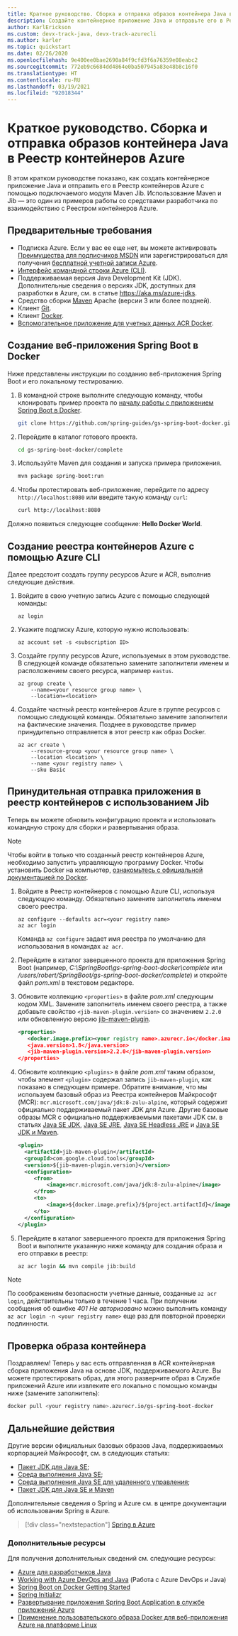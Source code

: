 ```yaml
---
title: Краткое руководство. Сборка и отправка образов контейнера Java в Реестр контейнеров Azure с помощью Maven и Jib
description: Создайте контейнерное приложение Java и отправьте его в Реестр контейнеров Azure с помощью подключаемого модуля Maven Jib.
author: KarlErickson
ms.custom: devx-track-java, devx-track-azurecli
ms.author: karler
ms.topic: quickstart
ms.date: 02/26/2020
ms.openlocfilehash: 9e400ee0bae2690a84f9cfd3f6a76359e08eabc2
ms.sourcegitcommit: 772eb9c6684dd4864e0ba507945a83e48b8c16f0
ms.translationtype: HT
ms.contentlocale: ru-RU
ms.lasthandoff: 03/19/2021
ms.locfileid: "92018344"
---
```

# <a name="quickstart-build-and-push-java-container-images-to-azure-container-registry"></a>Краткое руководство. Сборка и отправка образов контейнера Java в Реестр контейнеров Azure

В этом кратком руководстве показано, как создать контейнерное приложение Java и отправить его в Реестр контейнеров Azure с помощью подключаемого модуля Maven Jib. Использование Maven и Jib — это один из примеров работы со средствами разработчика по взаимодействию с Реестром контейнеров Azure.

## <a name="prerequisites"></a>Предварительные требования

* Подписка Azure. Если у вас ее еще нет, вы можете активировать [Преимущества для подписчиков MSDN](https://azure.microsoft.com/pricing/member-offers/msdn-benefits-details) или зарегистрироваться для получения [бесплатной учетной записи Azure](https://azure.microsoft.com/pricing/free-trial).
* [Интерфейс командной строки Azure (CLI)](/cli/azure/overview).
* Поддерживаемая версия Java Development Kit (JDK). Дополнительные сведения о версиях JDK, доступных для разработки в Azure, см. в статье <https://aka.ms/azure-jdks>.
* Средство сборки [Maven](http://maven.apache.org) Apache (версии 3 или более поздней).
* Клиент [Git](https://git-scm.com).
* Клиент [Docker](https://www.docker.com).
* [Вспомогательное приложение для учетных данных ACR Docker](https://github.com/Azure/acr-docker-credential-helper).

## <a name="create-the-spring-boot-on-docker-getting-started-web-app"></a>Создание веб-приложения Spring Boot в Docker

Ниже представлены инструкции по созданию веб-приложения Spring Boot и его локальному тестированию.

1. В командной строке выполните следующую команду, чтобы клонировать пример проекта по [началу работы с приложением Spring Boot в Docker](https://github.com/spring-guides/gs-spring-boot-docker).

   ```bash
   git clone https://github.com/spring-guides/gs-spring-boot-docker.git
   ```

1. Перейдите в каталог готового проекта.

   ```bash
   cd gs-spring-boot-docker/complete
   ```

1. Используйте Maven для создания и запуска примера приложения.

   ```bash
   mvn package spring-boot:run
   ```

1. Чтобы протестировать веб-приложение, перейдите по адресу `http://localhost:8080` или введите такую команду `curl`:

   ```bash
   curl http://localhost:8080
   ```

Должно появиться следующее сообщение: **Hello Docker World**.

## <a name="create-an-azure-container-registry-using-the-azure-cli"></a>Создание реестра контейнеров Azure с помощью Azure CLI

Далее предстоит создать группу ресурсов Azure и ACR, выполнив следующие действия.

1. Войдите в свою учетную запись Azure с помощью следующей команды:

   ```azurecli
   az login
   ```

1. Укажите подписку Azure, которую нужно использовать:

   ```azurecli
   az account set -s <subscription ID>
   ```

1. Создайте группу ресурсов Azure, используемых в этом руководстве. В следующей команде обязательно замените заполнители именем и расположением своего ресурса, например `eastus`.

   ```azurecli
   az group create \
       --name=<your resource group name> \
       --location=<location>
   ```

1. Создайте частный реестр контейнеров Azure в группе ресурсов с помощью следующей команды. Обязательно замените заполнители на фактические значения. Позднее в руководстве пример принудительно отправляется в этот реестр как образ Docker.

   ```azurecli
   az acr create \
       --resource-group <your resource group name> \
       --location <location> \
       --name <your registry name> \
       --sku Basic
   ```

## <a name="push-your-app-to-the-container-registry-via-jib"></a>Принудительная отправка приложения в реестр контейнеров с использованием Jib

Теперь вы можете обновить конфигурацию проекта и использовать командную строку для сборки и развертывания образа.

> [!NOTE]
> Чтобы войти в только что созданный реестр контейнеров Azure, необходимо запустить управляющую программу Docker. Чтобы установить Docker на компьютер, [ознакомьтесь с официальной документацией по Docker](https://docs.docker.com/install/).

1. Войдите в Реестр контейнеров с помощью Azure CLI, используя следующую команду. Обязательно замените заполнитель именем своего реестра.

   ```azurecli
   az configure --defaults acr=<your registry name>
   az acr login
   ```

   Команда `az configure` задает имя реестра по умолчанию для использования в командах `az acr`.

1. Перейдите в каталог завершенного проекта для приложения Spring Boot (например, *C:\SpringBoot\gs-spring-boot-docker\complete* или */users/robert/SpringBoot/gs-spring-boot-docker/complete*) и откройте файл *pom.xml* в текстовом редакторе.

1. Обновите коллекцию `<properties>` в файле *pom.xml* следующим кодом XML. Замените заполнитель именем своего реестра, а также добавьте свойство `<jib-maven-plugin.version>` со значением `2.2.0` или обновленную версию [jib-maven-plugin](https://github.com/GoogleContainerTools/jib/tree/master/jib-maven-plugin).

   ```xml
   <properties>
      <docker.image.prefix><your registry name>.azurecr.io</docker.image.prefix>
      <java.version>1.8</java.version>
      <jib-maven-plugin.version>2.2.0</jib-maven-plugin.version>
   </properties>
   ```

1. Обновите коллекцию `<plugins>` в файле *pom.xml* таким образом, чтобы элемент `<plugin>` содержал запись `jib-maven-plugin`, как показано в следующем примере. Обратите внимание, что мы используем базовый образ из Реестра контейнеров Майкрософт (MCR): `mcr.microsoft.com/java/jdk:8-zulu-alpine`, который содержит официально поддерживаемый пакет JDK для Azure. Другие базовые образы MCR с официально поддерживаемыми пакетами JDK см. в статьях [Java SE JDK](https://hub.docker.com/_/microsoft-java-jdk), [Java SE JRE](https://hub.docker.com/_/microsoft-java-jre), [Java SE Headless JRE](https://hub.docker.com/_/microsoft-java-jre-headless) и [Java SE JDK и Maven](https://hub.docker.com/_/microsoft-java-maven).

   ```xml
   <plugin>
     <artifactId>jib-maven-plugin</artifactId>
     <groupId>com.google.cloud.tools</groupId>
     <version>${jib-maven-plugin.version}</version>
     <configuration>
        <from>
            <image>mcr.microsoft.com/java/jdk:8-zulu-alpine</image>
        </from>
        <to>
            <image>${docker.image.prefix}/${project.artifactId}</image>
        </to>
     </configuration>
   </plugin>
   ```

1. Перейдите в каталог завершенного проекта для приложения Spring Boot и выполните указанную ниже команду для создания образа и его отправки в реестр:

   ```bash
   az acr login && mvn compile jib:build
   ```

> [!NOTE]
>
> По соображениям безопасности учетные данные, созданные `az acr login`, действительны только в течение 1 часа. При получении сообщения об ошибке *401 Не авторизовано* можно выполнить команду `az acr login -n <your registry name>` еще раз для повторной проверки подлинности.

## <a name="verify-your-container-image"></a>Проверка образа контейнера

Поздравляем! Теперь у вас есть отправленная в ACR контейнерная сборка приложения Java на основе JDK, поддерживаемого Azure. Вы можете протестировать образ, для этого разверните образ в Службе приложений Azure или извлеките его локально с помощью команды ниже (замените заполнитель):

```bash
docker pull <your registry name>.azurecr.io/gs-spring-boot-docker
```

## <a name="next-steps"></a>Дальнейшие действия

Другие версии официальных базовых образов Java, поддерживаемых корпорацией Майкрософт, см. в следующих статьях:

* [Пакет JDK для Java SE](https://hub.docker.com/_/microsoft-java-jdk);
* [Среда выполнения Java SE](https://hub.docker.com/_/microsoft-java-jre);
* [Среда выполнения Java SE для удаленного управления](https://hub.docker.com/_/microsoft-java-jre-headless);
* [Пакет JDK для Java SE и Maven](https://hub.docker.com/_/microsoft-java-maven)

Дополнительные сведения о Spring и Azure см. в центре документации об использовании Spring в Azure.

> [!div class="nextstepaction"]
> [Spring в Azure](/azure/developer/java/spring-framework)

### <a name="additional-resources"></a>Дополнительные ресурсы

Для получения дополнительных сведений см. следующие ресурсы:

* [Azure для разработчиков Java](/azure/java)
* [Working with Azure DevOps and Java](/azure/devops/java) (Работа с Azure DevOps и Java)
* [Spring Boot on Docker Getting Started](https://spring.io/guides/gs/spring-boot-docker)
* [Spring Initializr](https://start.spring.io)
* [Развертывание приложения Spring Boot Application в службе приложений Azure](/azure/developer/java/spring-framework/deploy-spring-boot-java-app-on-linux#configure-maven-to-build-image-to-your-azure-container-registry)
* [Применение пользовательского образа Docker для веб-приложения Azure на платформе Linux](../app-service/tutorial-custom-container.md)
